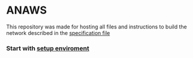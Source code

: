 # ANAWS

This repository was made for hosting all files and instructions to build the network described in the [specification file](https://github.com/unipi-fr/ANAWS/blob/main/doc/Project%20specifications%20(Group%204).pdf "Specification File")

### Start with [setup enviroment](https://github.com/unipi-fr/ANAWS/blob/main/doc/toutorials/setup.md "Setup.md")
